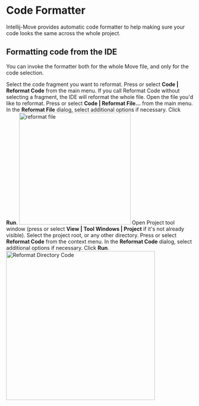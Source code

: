 # Code Formatter

Intellij-Move provides automatic code formatter to help making sure your code looks the same across the whole project.

[//]: # (TODO: gif to showcase the formatting experience)

## Formatting code from the IDE

You can invoke the formatter both for the whole Move file, and only for the code selection.

<procedure title="Reformat the selection" id="reformat_the_selection">
<step>Select the code fragment you want to reformat.</step>
<step>Press <shortcut key="$ReformatCode"/> or select <b>Code | Reformat Code</b> from the main menu.</step>
<note>
If you call Reformat Code without selecting a fragment, the IDE will reformat the whole file.
</note>
</procedure>

<procedure title="Reformat a file" id="reformat_a_file">
<step>Open the file you'd like to reformat.</step>
<step>Press <shortcut key="$ReformatFile"/> or select <b>Code | Reformat File...</b> from the main menu.</step>
<step>In the <b>Reformat File</b> dialog, select additional options if necessary. Click <b>Run</b>.
<img src="reformat_file.png" alt="reformat file" height="300" border-effect="line"/>
</step>
</procedure>

<procedure title="Reformat all files in the specific directory, or for the whole project" id="reformat_the_whole_project">
<step>Open Project tool window 
(press <shortcut key="$ProjectView" /> or select <b>View | Tool Windows | Project</b> if it's not already visible).</step>
<step>Select the project root, or any other directory.</step>
<step>Press <shortcut key="$ReformatCode"/> or select <b>Reformat Code</b> from the context menu.</step>
<step>In the <b>Reformat Code</b> dialog, select additional options if necessary. Click <b>Run</b>.
<img src="reformat_directory_code.png" alt="Reformat Directory Code" height="400" border-effect="line"/>
</step>
</procedure>

[//]: # (## Add formatting check to CI)

[//]: # (### Qodana)

[//]: # ()
[//]: # (The easiest way to add formatting check to your CI pipeline is )

[//]: # (using Jetbrains [Qodana Cloud service]&#40;https://qodana.cloud/&#41;. It's free )

[//]: # (for open-source projects.)

[//]: # (### Manual)

[//]: # (If your project is not public, and you don't want to buy Qodana license, you'd need to setup your CI formatter check manually. )




